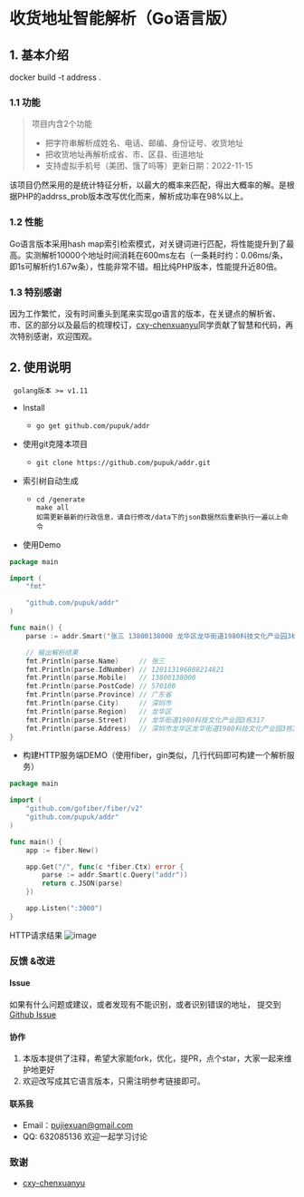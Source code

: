 # 收货地址智能解析（Go语言版）

## 1. 基本介绍

docker build -t address .
### 1.1 功能

> 项目内含2个功能
>
> - 把字符串解析成姓名、电话、邮编、身份证号、收货地址
> - 把收货地址再解析成省、市、区县、街道地址
> - 支持虚拟手机号（美团、饿了吗等）更新日期：2022-11-15

该项目仍然采用的是统计特征分析，以最大的概率来匹配，得出大概率的解。是根据PHP的addrss_prob版本改写优化而来，解析成功率在98%以上。

### 1.2 性能
Go语言版本采用hash map索引检索模式，对关键词进行匹配，将性能提升到了最高。实测解析10000个地址时间消耗在600ms左右（一条耗时约：0.06ms/条，即1s可解析约1.67w条），性能非常不错。相比纯PHP版本，性能提升近80倍。

### 1.3 特别感谢
 因为工作繁忙，没有时间重头到尾来实现go语言的版本，在关键点的解析省、市、区的部分以及最后的梳理校订，[cxy-chenxuanyu](https://github.com/cxy-chenxuanyu)同学贡献了智慧和代码，再次特别感谢，欢迎围观。

## 2. 使用说明

```
 golang版本 >= v1.11
```

- Install

  - ```git
    go get github.com/pupuk/addr
    ```

- 使用git克隆本项目

  - ```git
    git clone https://github.com/pupuk/addr.git
    ```

- 索引树自动生成

  - ```shell-script
    cd /generate
    make all
    如需更新最新的行政信息，请自行修改/data下的json数据然后重新执行一遍以上命令
    ```
  
- 使用Demo
```go
package main

import (
	"fmt"

	"github.com/pupuk/addr"
)

func main() {
	parse := addr.Smart("张三 13800138000 龙华区龙华街道1980科技文化产业园3栋308 身份证120113196808214821")

	// 输出解析结果
	fmt.Println(parse.Name)     // 张三
	fmt.Println(parse.IdNumber) // 120113196808214821
	fmt.Println(parse.Mobile)   // 13800138000
	fmt.Println(parse.PostCode) // 570100
	fmt.Println(parse.Province) // 广东省
	fmt.Println(parse.City)     // 深圳市
	fmt.Println(parse.Region)   // 龙华区
	fmt.Println(parse.Street)   // 龙华街道1980科技文化产业园3栋317
	fmt.Println(parse.Address)  // 深圳市龙华区龙华街道1980科技文化产业园3栋317
}

```

- 构建HTTP服务端DEMO（使用fiber，gin类似，几行代码即可构建一个解析服务）
```go
package main

import (
	"github.com/gofiber/fiber/v2"
	"github.com/pupuk/addr"
)

func main() {
	app := fiber.New()

	app.Get("/", func(c *fiber.Ctx) error {
		parse := addr.Smart(c.Query("addr"))
		return c.JSON(parse)
	})

	app.Listen(":3000")
}

```
HTTP请求结果
![image](https://user-images.githubusercontent.com/7934974/184922637-9d909cc2-fa47-45aa-8297-0ea69495f215.png)


### 反馈 &改进
#### Issue
如果有什么问题或建议，或者发现有不能识别，或者识别错误的地址，
提交到[Github Issue](https://github.com/pupuk/addr/issues)

#### 协作            
1. 本版本提供了注释，希望大家能fork，优化，提PR，点个star，大家一起来维护地更好
2. 欢迎改写成其它语言版本，只需注明参考链接即可。

#### 联系我
* Email：pujiexuan@gmail.com
* QQ: 632085136 欢迎一起学习讨论

### 致谢
* [cxy-chenxuanyu](https://github.com/cxy-chenxuanyu)
